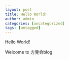 ```yaml
---
layout: post
title: Hello World!
author: admin
categories: [uncategorized]
tags: [untagged]
---
```



Hello World!

Welcome to 方凳会blog.
